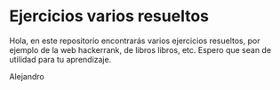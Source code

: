 # Ejercicios varios resueltos

Hola,
en este repositorio encontrarás varios ejercicios resueltos, por ejemplo de la web hackerrank, de libros libros, etc.
Espero que sean de utilidad para tu aprendizaje.

Alejandro
